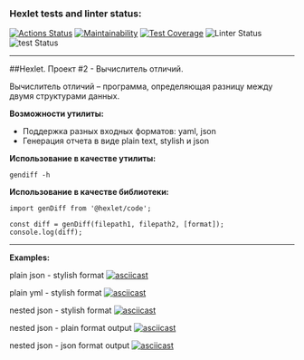 ### Hexlet tests and linter status:
[![Actions Status](https://github.com/Ivankalachikov/frontend-project-lvl2/workflows/hexlet-check/badge.svg)](https://github.com/Ivankalachikov/frontend-project-lvl2/actions)
[![Maintainability](https://api.codeclimate.com/v1/badges/d921f7588f6d20544f12/maintainability)](https://codeclimate.com/github/Ivankalachikov/frontend-project-lvl2/maintainability)
[![Test Coverage](https://api.codeclimate.com/v1/badges/d921f7588f6d20544f12/test_coverage)](https://codeclimate.com/github/Ivankalachikov/frontend-project-lvl2/test_coverage)
![Linter Status](https://github.com/Ivankalachikov/frontend-project-lvl2/workflows/eslint/badge.svg)
![test Status](https://github.com/Ivankalachikov/frontend-project-lvl2/workflows/tests/badge.svg)

---

##Hexlet. Проект #2 - Вычислитель отличий.

Вычислитель отличий – программа, определяющая разницу между двумя структурами данных.

**Возможности утилиты:**

- Поддержка разных входных форматов: yaml, json
- Генерация отчета в виде plain text, stylish и json

**Использование в качестве утилиты:**

    gendiff -h

**Использование в качестве библиотеки:**

    import genDiff from '@hexlet/code';
        
    const diff = genDiff(filepath1, filepath2, [format]);
    console.log(diff);

---

**Examples:**

plain json - stylish format
[![asciicast](https://asciinema.org/a/BayL7ByoQIkygJ9OeMS30ztNz.svg)](https://asciinema.org/a/BayL7ByoQIkygJ9OeMS30ztNz)

plain yml - stylish format
[![asciicast](https://asciinema.org/a/6HGk41coEp7ijTNH5PGo8xev3.svg)](https://asciinema.org/a/6HGk41coEp7ijTNH5PGo8xev3)

nested json - stylish format
[![asciicast](https://asciinema.org/a/b4BXDhfe0PkfaB87jjc87bwYO.svg)](https://asciinema.org/a/b4BXDhfe0PkfaB87jjc87bwYO)

nested json - plain format output
[![asciicast](https://asciinema.org/a/zf4R1A5XUkWdYcXuxmk6UlCNa.svg)](https://asciinema.org/a/zf4R1A5XUkWdYcXuxmk6UlCNa)

nested json - json format output
[![asciicast](https://asciinema.org/a/dBxqalA5Ufta9rNdd0OFLTnsH.svg)](https://asciinema.org/a/dBxqalA5Ufta9rNdd0OFLTnsH)
